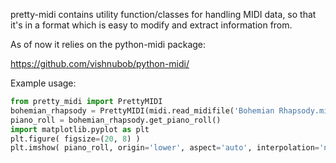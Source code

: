 pretty-midi contains utility function/classes for handling MIDI data, so that it's in a format which is easy to modify and extract information from.

As of now it relies on the python-midi package:

https://github.com/vishnubob/python-midi/

Example usage:

```python
from pretty_midi import PrettyMIDI
bohemian_rhapsody = PrettyMIDI(midi.read_midifile('Bohemian Rhapsody.mid'))
piano_roll = bohemian_rhapsody.get_piano_roll()
import matplotlib.pyplot as plt
plt.figure( figsize=(20, 8) )
plt.imshow( piano_roll, origin='lower', aspect='auto', interpolation='nearest' )
```
